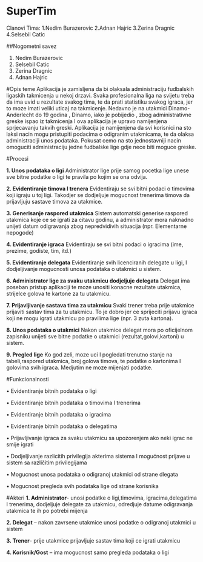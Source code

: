 # SuperTim
Clanovi Tima:
1.Nedim Burazerovic
2.Adnan Hajric
3.Zerina Dragnic
4.Selsebil Catic


##Nogometni savez

1.	Nedim Burazerovic
2.	Selsebil Catic
3.	Zerina Dragnic
4.	Adnan Hajric


#Opis teme
Aplikacija je zamisljena da bi olaksala administraciju fudbalskih ligaskih takmicenja u nekoj drzavi. Svaka profesionalna liga na svijetu treba da ima uvid u rezultate svakog tima, te da prati statistiku svakog igraca, jer to moze imati veliki uticaj na takmicenje. Nedavno je na utakmici Dinamo- Anderlecht do 19 godina , Dinamo, iako je pobijedio , zbog administrativne greske ispao iz takmicenja I ova aplikacija je upravo namijenjena sprjecavanju takvih greski. Aplikacija je namijenjena da svi korisnici na sto laksi nacin mogu pristupiti podacima o odigranim utakmicama, te da olaksa administraciji unos podataka. Pokusat cemo na sto jednostavniji nacin omoguciti administraciju jedne fudbalske lige gdje nece biti moguce greske. 

#Procesi

**1.	Unos podataka o ligi**
Administrator lige prije samog pocetka lige unese sve bitne podatke o ligi te pravila po kojim se ona odvija.


**2.	Evidentiranje timova I trenera**
Evidentiraju se svi bitni podaci o timovima koji igraju u toj ligi.  Takodjer se dodjeljuje mogucnost trenerima timova da prijavljuju sastave timova za utakmice.


**3.	Generisanje raspored utakmica**
Sistem automatski generise raspored utakmica koje ce se igrati za citavu godinu, a administrator mora naknadno unijeti datum odigravanja zbog nepredvidivih situacija (npr. Elementarne nepogode)

**4.	Evidentiranje igraca**
Evidentiraju se svi bitni podaci o igracima (ime, prezime, godiste, tim, itd.)

**5.	Evidentiranje delegata**
Evidentiranje svih licenciranih delegate u ligi, I dodjeljivanje mogucnosti unosa podataka o utakmici u sistem.

**6.	Administrator lige za svaku utakmicu dodjeljuje delegata**
Delegat ima poseban  pristup aplikaciji te moze unositi konacne rezultate utakmica, strijelce golova te kartone za tu utakmicu.

**7.	Prijavljivanje sastava tima za utakmicu**
Svaki trener treba prije utakmice prijaviti sastav tima za tu utakmicu. To je dobro jer ce sprijeciti prijavu igraca koji ne mogu igrati utakmicu po pravilima lige (npr. 3 zuta kartona).

**8.	Unos podataka o utakmici**
 Nakon utakmice delegat mora po oficijelnom zapisniku unijeti sve bitne podatke o utakmici (rezultat,golovi,kartoni) u sistem.

**9.	Pregled lige**
Ko god zeli, moze uci I pogledati trenutno stanje na tabeli,raspored utakmica, broj golova timova, te podatke o kartonima I golovima svih igraca. Medjutim ne moze mijenjati podatke.


#Funkcionalnosti

•	Evidentiranje bitnih podataka o ligi 

•	Evidentiranje bitnih podataka o  timovima I trenerima

•	Evidentiranje bitnih podataka o  igracima

•	Evidentiranje bitnih podataka o delegatima

•	Prijavljivanje igraca za svaku utakmicu sa upozorenjem ako neki igrac ne smije igrati

•	Dodjeljivanje razlicitih privilegija akterima sistema I mogućnost prijave u sistem sa različitim privilegijama

•	Mogucnost unosa podataka o odigranoj utakmici od strane dlegata

•	Mogucnost pregleda svih podataka lige od strane korisnika


#Akteri 
**1.	Administrator**- unosi podatke o ligi,timovima, igracima,delegatima I trenerima, dodjeljuje delegate za utakmicu, odredjuje                            datume odigravanja utakmica te ih po potrebi mijenja 

**2.	Delegat** – nakon zavrsene utakmice unosi podatke o odigranoj utakmici  u sistem

**3.	Trener**- prije utakmice prijavljuje sastav tima koji ce igrati utakmicu

**4.	Korisnik/Gost** – ima mogucnost samo pregleda podataka o ligi









